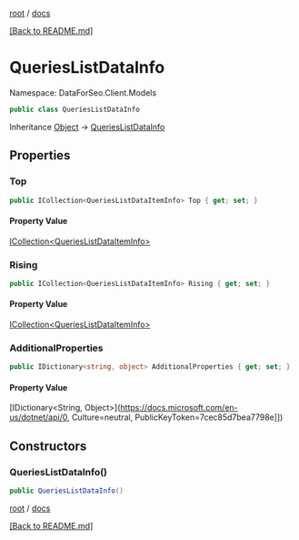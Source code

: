 [root](./../ "root") / [docs](./ "docs")

[[Back to README.md]](./../README.md "[Back to README.md]")

# QueriesListDataInfo

Namespace: DataForSeo.Client.Models

```csharp
public class QueriesListDataInfo
```

Inheritance [Object](https://docs.microsoft.com/en-us/dotnet/api/Object) → [QueriesListDataInfo](./QueriesListDataInfo.md)

## Properties

### **Top**

```csharp
public ICollection<QueriesListDataItemInfo> Top { get; set; }
```

#### Property Value

[ICollection&lt;QueriesListDataItemInfo&gt;](./QueriesListDataItemInfo.md)<br>

### **Rising**

```csharp
public ICollection<QueriesListDataItemInfo> Rising { get; set; }
```

#### Property Value

[ICollection&lt;QueriesListDataItemInfo&gt;](./QueriesListDataItemInfo.md)<br>

### **AdditionalProperties**

```csharp
public IDictionary<string, object> AdditionalProperties { get; set; }
```

#### Property Value

[IDictionary&lt;String, Object&gt;](https://docs.microsoft.com/en-us/dotnet/api/0, Culture=neutral, PublicKeyToken=7cec85d7bea7798e]])<br>

## Constructors

### **QueriesListDataInfo()**

```csharp
public QueriesListDataInfo()
```

[root](./../ "root") / [docs](./ "docs")

[[Back to README.md]](./../README.md "[Back to README.md]")